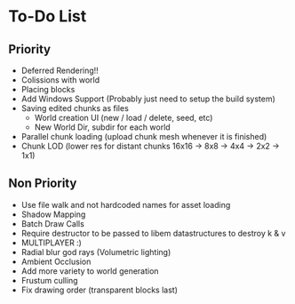 # To-Do List
## Priority
- Deferred Rendering!!
- Colissions with world
- Placing blocks 
- Add Windows Support (Probably just need to setup the build system)
- Saving edited chunks as files
    - World creation UI (new / load / delete, seed, etc)
    - New World Dir, subdir for each world 
- Parallel chunk loading (upload chunk mesh whenever it is finished)
- Chunk LOD (lower res for distant chunks 16x16 -> 8x8 -> 4x4 -> 2x2 -> 1x1)
## Non Priority
- Use file walk and not hardcoded names for asset loading
- Shadow Mapping
- Batch Draw Calls
- Require destructor to be passed to libem datastructures to destroy k & v
- MULTIPLAYER :)
- Radial blur god rays (Volumetric lighting)
- Ambient Occlusion
- Add more variety to world generation
- Frustum culling
- Fix drawing order (transparent blocks last)
